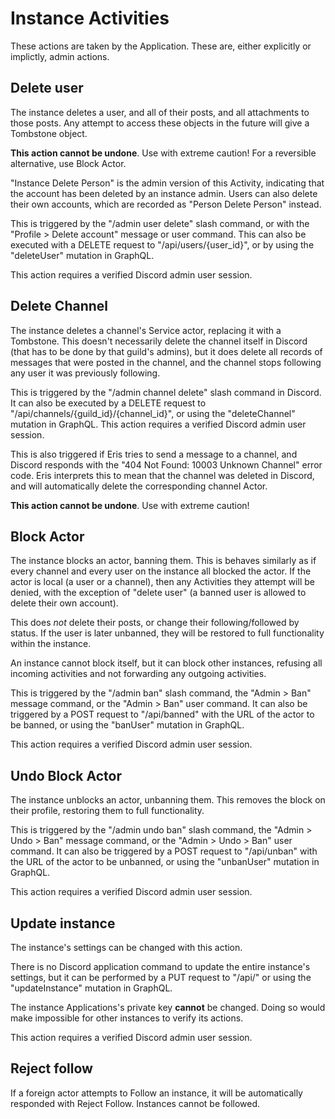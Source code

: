# Instance Activities

These actions are taken by the Application. These are, either explicitly or implictly, admin actions.


## Delete user

The instance deletes a user, and all of their posts, and all attachments to those posts. Any attempt to access these objects in the future will give a Tombstone object.

**This action cannot be undone**. Use with extreme caution! For a reversible alternative, use Block Actor.

"Instance Delete Person" is the admin version of this Activity, indicating that the account has been deleted by an instance admin. Users can also delete their own accounts, which are recorded as "Person Delete Person" instead.

This is triggered by the "/admin user delete" slash command, or with the "Profile > Delete account" message or user command. This can also be executed with a DELETE request to "/api/users/{user_id}", or by using the "deleteUser" mutation in GraphQL. 

This action requires a verified Discord admin user session.

## Delete Channel

The instance deletes a channel's Service actor, replacing it with a Tombstone. This doesn't necessarily delete the channel itself in Discord (that has to be done by that guild's admins), but it does delete all records of messages that were posted in the channel, and the channel stops following any user it was previously following.

This is triggered by the "/admin channel delete" slash command in Discord. It can also be executed by a DELETE request to "/api/channels/{guild_id}/{channel_id}", or using the "deleteChannel" mutation in GraphQL. This action requires a verified Discord admin user session.

This is also triggered if Eris tries to send a message to a channel, and Discord responds with the "404 Not Found: 10003 Unknown Channel" error code. Eris interprets this to mean that the channel was deleted in Discord, and will automatically delete the corresponding channel Actor.

**This action cannot be undone**. Use with extreme caution!

## Block Actor

The instance blocks an actor, banning them. This is behaves similarly as if every channel and every user on the instance all blocked the actor. If the actor is local (a user or a channel), then any Activities they attempt will be denied, with the exception of "delete user" (a banned user is allowed to delete their own account).

This does *not* delete their posts, or change their following/followed by status. If the user is later unbanned, they will be restored to full functionality within the instance.

An instance cannot block itself, but it can block other instances, refusing all incoming activities and not forwarding any outgoing activities.

This is triggered by the "/admin ban" slash command, the "Admin > Ban" message command, or the "Admin > Ban" user command. It can also be triggered by a POST request to "/api/banned" with the URL of the actor to be banned, or using the "banUser" mutation in GraphQL.

This action requires a verified Discord admin user session.

## Undo Block Actor

The instance unblocks an actor, unbanning them. This removes the block on their profile, restoring them to full functionality.

This is triggered by the "/admin undo ban" slash command, the "Admin > Undo > Ban" message command, or the "Admin > Undo > Ban" user command. It can also be triggered by a POST request to "/api/unban" with the URL of the actor to be unbanned, or using the "unbanUser" mutation in GraphQL.

This action requires a verified Discord admin user session.

## Update instance

The instance's settings can be changed with this action.

There is no Discord application command to update the entire instance's settings, but it can be performed by a PUT request to "/api/" or using the "updateInstance" mutation in GraphQL.

The instance Applications's private key **cannot** be changed. Doing so would make impossible for other instances to verify its actions.

This action requires a verified Discord admin user session.

## Reject follow

If a foreign actor attempts to Follow an instance, it will be automatically responded with Reject Follow. Instances cannot be followed.